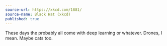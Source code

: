 ```yaml
---
source-url: https://xkcd.com/1881/
source-name: Black Hat (xkcd)
published: true
---
```

These days the probably all come with deep learning or whatever. Drones, I mean. Maybe cats too.
